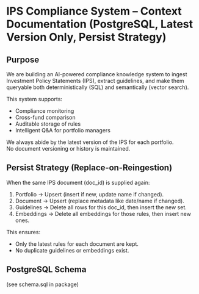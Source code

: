 # IPS Compliance System – Context Documentation (PostgreSQL, Latest Version Only, Persist Strategy)

## Purpose
We are building an AI-powered compliance knowledge system to ingest Investment Policy Statements (IPS),
extract guidelines, and make them queryable both deterministically (SQL) and semantically (vector search).

This system supports:
- Compliance monitoring
- Cross-fund comparison
- Auditable storage of rules
- Intelligent Q&A for portfolio managers

We always abide by the latest version of the IPS for each portfolio.  
No document versioning or history is maintained.

## Persist Strategy (Replace-on-Reingestion)
When the same IPS document (doc_id) is supplied again:
1. Portfolio → Upsert (insert if new, update name if changed).
2. Document → Upsert (replace metadata like date/name if changed).
3. Guidelines → Delete all rows for this doc_id, then insert the new set.
4. Embeddings → Delete all embeddings for those rules, then insert new ones.

This ensures:
- Only the latest rules for each document are kept.
- No duplicate guidelines or embeddings exist.

## PostgreSQL Schema
(see schema.sql in package)
